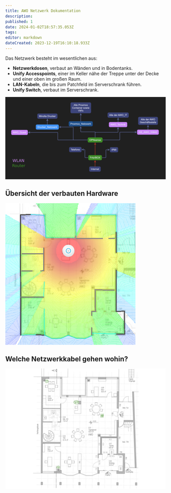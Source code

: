 ```yaml
---
title: AWO Netzwerk Dokumentation
description: 
published: 1
date: 2024-01-02T18:57:35.053Z
tags: 
editor: markdown
dateCreated: 2023-12-19T16:10:18.933Z
---
```


Das Netzwerk besteht im wesentlichen aus:
- **Netzwerkdosen**, verbaut an Wänden und in Bodentanks.
- **Unify Accesspoints**, einer im Keller nähe der Treppe unter der Decke und einer oben im großen Raum.
- **LAN-Kabeln**, die bis zum Patchfeld im Serverschrank führen.
- **Unify Switch**, verbaut im Serverschrank.

![awo_netzwerk.png](/awo_netzwerk.png)

## Übersicht der verbauten Hardware
![unifi_karte.png](/unifi_karte.png)

## Welche Netzwerkkabel gehen wohin?
![patchfeld_nummerierung.jpg](/patchfeld_nummerierung.jpg)


